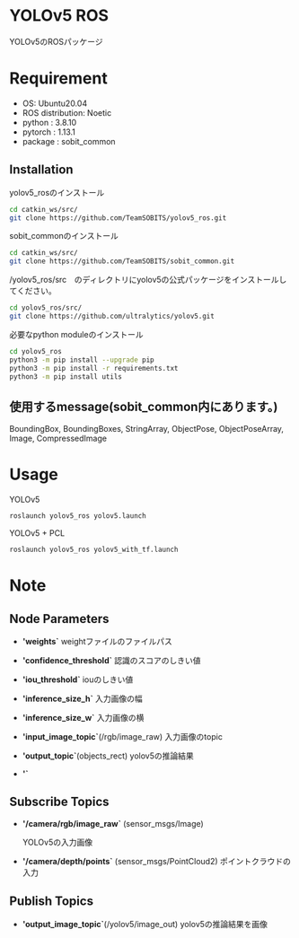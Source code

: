 # YOLOv5 ROS
YOLOv5のROSパッケージ

# Requirement
 
* OS: Ubuntu20.04
* ROS distribution: Noetic
* python : 3.8.10
* pytorch : 1.13.1
* package : sobit_common

## Installation
yolov5_rosのインストール
```bash
cd catkin_ws/src/
git clone https://github.com/TeamSOBITS/yolov5_ros.git
```

sobit_commonのインストール
```bash
cd catkin_ws/src/
git clone https://github.com/TeamSOBITS/sobit_common.git
```

/yolov5_ros/src　のディレクトリにyolov5の公式パッケージをインストールしてください。
```bash
cd yolov5_ros/src/
git clone https://github.com/ultralytics/yolov5.git
```

必要なpython moduleのインストール
```bash
cd yolov5_ros
python3 -m pip install --upgrade pip
python3 -m pip install -r requirements.txt
python3 -m pip install utils
```
## 使用するmessage(sobit_common内にあります。)
BoundingBox, BoundingBoxes, StringArray, ObjectPose, ObjectPoseArray, Image, CompressedImage

 
# Usage
 
YOLOv5 
 
```bash
roslaunch yolov5_ros yolov5.launch
```
 
YOLOv5 + PCL
 
```bash
roslaunch yolov5_ros yolov5_with_tf.launch
```

# Note

## Node Parameters
* **'weights`**
    weightファイルのファイルパス

* **'confidence_threshold`**
    認識のスコアのしきい値

* **'iou_threshold`**
    iouのしきい値

* **'inference_size_h`**
    入力画像の幅

* **'inference_size_w`**
    入力画像の横

* **'input_image_topic`**(/rgb/image_raw)
    入力画像のtopic
* **'output_topic`**(objects_rect)
    yolov5の推論結果
* **'`**
## Subscribe Topics
* **'/camera/rgb/image_raw`** (sensor_msgs/Image)

    YOLOv5の入力画像

* **'/camera/depth/points`** (sensor_msgs/PointCloud2)
    ポイントクラウドの入力

## Publish Topics
* **'output_image_topic`**(/yolov5/image_out)
    yolov5の推論結果を画像